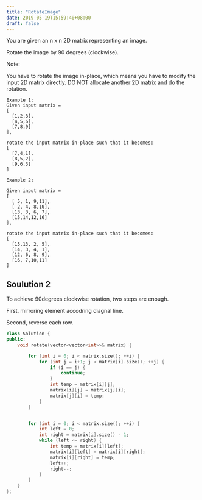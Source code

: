 ```yaml
---
title: "RotateImage"
date: 2019-05-19T15:59:40+08:00
draft: false
---
```


You are given an n x n 2D matrix representing an image.

Rotate the image by 90 degrees (clockwise).

Note:

You have to rotate the image in-place, which means you have to modify the input 2D matrix directly. DO NOT allocate another 2D matrix and do the rotation.

```
Example 1:
Given input matrix = 
[
  [1,2,3],
  [4,5,6],
  [7,8,9]
],

rotate the input matrix in-place such that it becomes:
[
  [7,4,1],
  [8,5,2],
  [9,6,3]
]
```
```
Example 2:

Given input matrix =
[
  [ 5, 1, 9,11],
  [ 2, 4, 8,10],
  [13, 3, 6, 7],
  [15,14,12,16]
], 

rotate the input matrix in-place such that it becomes:
[
  [15,13, 2, 5],
  [14, 3, 4, 1],
  [12, 6, 8, 9],
  [16, 7,10,11]
]
```


## Soulution 2 

To achieve 90degrees clockwise rotation, two steps are enough.

First, mirroring element accodring diagnal line.

Second, reverse each row.

```C++
class Solution {
public:
	void rotate(vector<vector<int>>& matrix) {

		for (int i = 0; i < matrix.size(); ++i) {
			for (int j = i+1; j < matrix[i].size(); ++j) {
				if (i == j) {
					continue;
				}
				int temp = matrix[i][j];
				matrix[i][j] = matrix[j][i];
				matrix[j][i] = temp;
			}
		}


		for (int i = 0; i < matrix.size(); ++i) {
			int left = 0;
			int right = matrix[i].size() - 1;
			while (left <= right) {
				int temp = matrix[i][left];
				matrix[i][left] = matrix[i][right];
				matrix[i][right] = temp;
				left++;
				right--;
			}
		}
	}
};
```